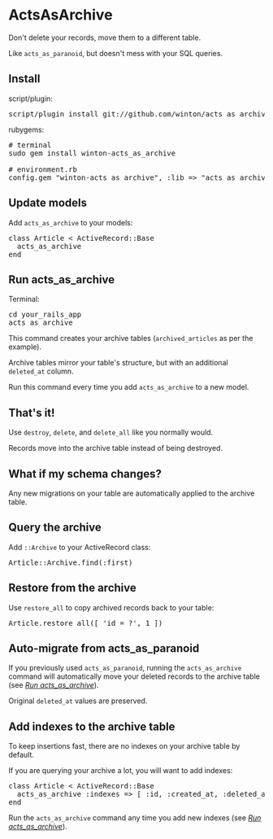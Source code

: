 ActsAsArchive
=============

Don't delete your records, move them to a different table.

Like <code>acts\_as\_paranoid</code>, but doesn't mess with your SQL queries.

Install
-------

script/plugin:

<pre>
script/plugin install git://github.com/winton/acts_as_archive.git
</pre>

rubygems:

<pre>
# terminal
sudo gem install winton-acts_as_archive

# environment.rb
config.gem "winton-acts_as_archive", :lib => "acts_as_archive", :source => "http://gems.github.com"
</pre>

Update models
-------------

Add <code>acts\_as\_archive</code> to your models:

<pre>
class Article < ActiveRecord::Base
  acts_as_archive
end
</pre>

<a name="run_acts_as_archive"></a>

Run acts\_as\_archive
---------------------

Terminal:

<pre>
cd your_rails_app
acts_as_archive
</pre>

This command creates your archive tables (<code>archived_articles</code> as per the example).

Archive tables mirror your table's structure, but with an additional <code>deleted_at</code> column.

Run this command every time you add <code>acts\_as\_archive</code> to a new model.

That's it!
----------

Use <code>destroy</code>, <code>delete</code>, and <code>delete_all</code> like you normally would.

Records move into the archive table instead of being destroyed.

What if my schema changes?
--------------------------

Any new migrations on your table are automatically applied to the archive table.

Query the archive
-----------------

Add <code>::Archive</code> to your ActiveRecord class:

<pre>
Article::Archive.find(:first)
</pre>

Restore from the archive
------------------------

Use <code>restore\_all</code> to copy archived records back to your table:

<pre>
Article.restore_all([ 'id = ?', 1 ])
</pre>

Auto-migrate from acts\_as\_paranoid
------------------------------------

If you previously used <code>acts\_as\_paranoid</code>, running the <code>acts\_as\_archive</code>
command will automatically move your deleted records to the archive table
(see <a href="#run_acts_as_archive">_Run acts\_as\_archive_</a>).

Original <code>deleted_at</code> values are preserved.

Add indexes to the archive table
--------------------------------

To keep insertions fast, there are no indexes on your archive table by default.

If you are querying your archive a lot, you will want to add indexes:

<pre>
class Article < ActiveRecord::Base
  acts_as_archive :indexes => [ :id, :created_at, :deleted_at ]
end
</pre>

Run the <code>acts\_as\_archive</code> command any time you add new indexes
(see <a href="#run_acts_as_archive">_Run acts\_as\_archive_</a>).